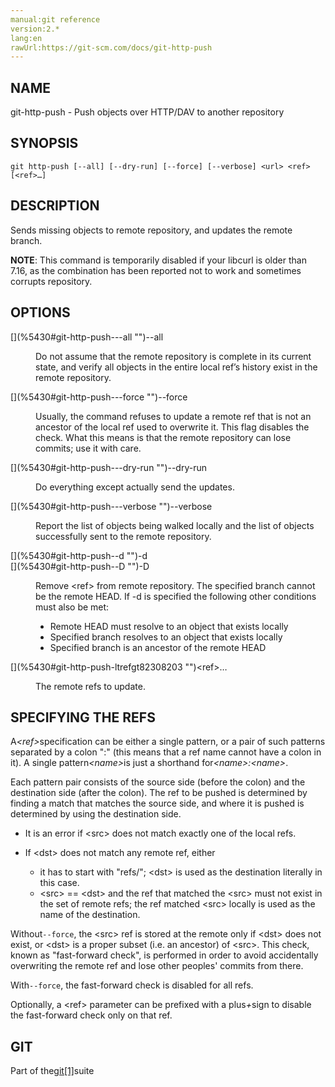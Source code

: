 ```yaml
---
manual:git reference
version:2.*
lang:en
rawUrl:https://git-scm.com/docs/git-http-push
---
```



## [](%5430#_name "")NAME<a name="_name"></a>


git-http-push - Push objects over HTTP/DAV to another repository





## [](%5430#_synopsis "")SYNOPSIS<a name="_synopsis"></a>

```
git http-push [--all] [--dry-run] [--force] [--verbose] <url> <ref> [<ref>…​]
```




## [](%5430#_description "")DESCRIPTION<a name="_description"></a>


Sends missing objects to remote repository, and updates the remote branch.




**NOTE**: This command is temporarily disabled if your libcurl is older than 7.16, as the combination has been reported not to work and sometimes corrupts repository.





## [](%5430#_options "")OPTIONS<a name="_options"></a>
<dl><dt id='git-http-push---all'>[](%5430#git-http-push---all "")--all</dt><dd>

Do not assume that the remote repository is complete in its current state, and verify all objects in the entire local ref’s history exist in the remote repository.

</dd><dt id='git-http-push---force'>[](%5430#git-http-push---force "")--force</dt><dd>

Usually, the command refuses to update a remote ref that is not an ancestor of the local ref used to overwrite it. This flag disables the check. What this means is that the remote repository can lose commits; use it with care.

</dd><dt id='git-http-push---dry-run'>[](%5430#git-http-push---dry-run "")--dry-run</dt><dd>

Do everything except actually send the updates.

</dd><dt id='git-http-push---verbose'>[](%5430#git-http-push---verbose "")--verbose</dt><dd>

Report the list of objects being walked locally and the list of objects successfully sent to the remote repository.

</dd><dt id='git-http-push--d'>[](%5430#git-http-push--d "")-d</dt><dt id='git-http-push--D'>[](%5430#git-http-push--D "")-D</dt><dd>

Remove &lt;ref&gt; from remote repository. The specified branch cannot be the remote HEAD. If -d is specified the following other conditions must also be met:


* Remote HEAD must resolve to an object that exists locally
* Specified branch resolves to an object that exists locally
* Specified branch is an ancestor of the remote HEAD

</dd><dt id='git-http-push-ltrefgt82308203'>[](%5430#git-http-push-ltrefgt82308203 "")&lt;ref&gt;…​</dt><dd>

The remote refs to update.

</dd></dl>



## [](%5430#_specifying_the_refs "")SPECIFYING THE REFS<a name="_specifying_the_refs"></a>


A<em>&lt;ref&gt;</em>specification can be either a single pattern, or a pair of such patterns separated by a colon &quot;:&quot; (this means that a ref name cannot have a colon in it). A single pattern<em>&lt;name&gt;</em>is just a shorthand for<em>&lt;name&gt;:&lt;name&gt;</em>.




Each pattern pair consists of the source side (before the colon) and the destination side (after the colon). The ref to be pushed is determined by finding a match that matches the source side, and where it is pushed is determined by using the destination side.



* It is an error if &lt;src&gt; does not match exactly one of the local refs.
* If &lt;dst&gt; does not match any remote ref, either


	* it has to start with &quot;refs/&quot;; &lt;dst&gt; is used as the destination literally in this case.
	* &lt;src&gt; == &lt;dst&gt; and the ref that matched the &lt;src&gt; must not exist in the set of remote refs; the ref matched &lt;src&gt; locally is used as the name of the destination.



Without`--force`, the &lt;src&gt; ref is stored at the remote only if &lt;dst&gt; does not exist, or &lt;dst&gt; is a proper subset (i.e. an ancestor) of &lt;src&gt;. This check, known as &quot;fast-forward check&quot;, is performed in order to avoid accidentally overwriting the remote ref and lose other peoples&#39; commits from there.




With`--force`, the fast-forward check is disabled for all refs.




Optionally, a &lt;ref&gt; parameter can be prefixed with a plus<em>+</em>sign to disable the fast-forward check only on that ref.





## [](%5430#_git "")GIT<a name="_git"></a>


Part of the[git[1]](%2248  "")suite





